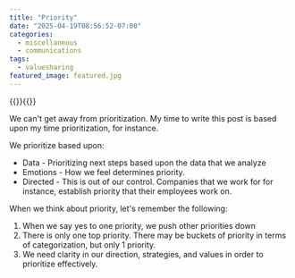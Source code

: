 ```yaml
---
title: "Priority"
date: "2025-04-19T08:56:52-07:00"
categories: 
  - miscellaneous
  - communications
tags:
  - valuesharing
featured_image: featured.jpg
---
```


{{<featuredimage>}}{{</featuredimage>}}

We can't get away from prioritization. My time to write this post is based upon my time prioritization, for instance.  

We prioritize based upon:

* Data - Prioritizing next steps based upon the data that we analyze
* Emotions - How we feel determines priority.
* Directed - This is out of our control.  Companies that we work for for instance, establish priority that their employees work on.

When we think about priority, let's remember the following:

1. When we say yes to one priority, we push other priorities down
2. There is only one top priority.  There may be buckets of priority in terms of categorization, but only 1 priority.
3. We need clarity in our direction, strategies, and values in order to prioritize effectively.

